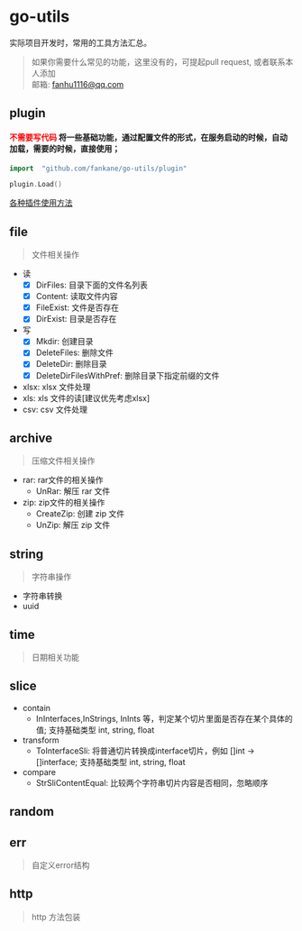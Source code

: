 # go-utils
实际项目开发时，常用的工具方法汇总。

> 如果你需要什么常见的功能，这里没有的，可提起pull request, 或者联系本人添加 <br>
> 邮箱: fanhu1116@qq.com 

## plugin
#### <font style="color: red">不需要写代码</font> 将一些基础功能，通过配置文件的形式，在服务启动的时候，自动加载，需要的时候，直接使用； <br>

```go
import	"github.com/fankane/go-utils/plugin"

plugin.Load()
```

[各种插件使用方法](plugin/README.md)

## file
> 文件相关操作
- 读
  - [x] DirFiles: 目录下面的文件名列表
  - [x] Content: 读取文件内容
  - [x] FileExist: 文件是否存在
  - [x] DirExist: 目录是否存在
- 写
  - [x] Mkdir: 创建目录
  - [x] DeleteFiles: 删除文件
  - [x] DeleteDir: 删除目录
  - [x] DeleteDirFilesWithPref: 删除目录下指定前缀的文件
- xlsx: xlsx 文件处理
- xls: xls 文件的读[建议优先考虑xlsx]
- csv: csv 文件处理

## archive
> 压缩文件相关操作
- rar: rar文件的相关操作
  - UnRar: 解压 rar 文件
- zip: zip文件的相关操作
  - CreateZip: 创建 zip 文件
  - UnZip: 解压 zip 文件

## string
> 字符串操作
  - 字符串转换
  - uuid
## time
> 日期相关功能

## slice
- contain
  - InInterfaces,InStrings, InInts 等，判定某个切片里面是否存在某个具体的值; 支持基础类型 int, string, float
- transform
  - ToInterfaceSli: 将普通切片转换成interface切片，例如 []int -> []interface; 支持基础类型 int, string, float
- compare
  - StrSliContentEqual: 比较两个字符串切片内容是否相同，忽略顺序

## random

## err
> 自定义error结构

## http
> http 方法包装